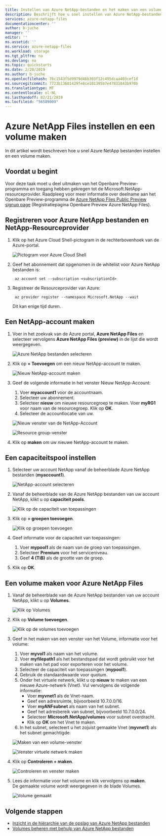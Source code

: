 ```yaml
---
title: Instellen van Azure NetApp-bestanden en het maken van een volume | Microsoft Docs
description: Beschrijft hoe u snel instellen van Azure NetApp-bestanden en het maken van een volume.
services: azure-netapp-files
documentationcenter: ''
author: b-juche
manager: ''
editor: ''
ms.assetid: ''
ms.service: azure-netapp-files
ms.workload: storage
ms.tgt_pltfrm: na
ms.devlang: na
ms.topic: quickstarts
ms.date: 2/20/2019
ms.author: b-juche
ms.openlocfilehash: 76c1543f5d9979d46b303f12c495dcaa403cef1d
ms.sourcegitcommit: 7723b13601429fe8ce101395b7e47831043b970b
ms.translationtype: MT
ms.contentlocale: nl-NL
ms.lasthandoff: 02/21/2019
ms.locfileid: "56589009"
---
```

# <a name="set-up-azure-netapp-files-and-create-a-volume"></a>Azure NetApp Files instellen en een volume maken 

In dit artikel wordt beschreven hoe u snel Azure NetApp bestanden instellen en een volume maken. 

## <a name="before-you-begin"></a>Voordat u begint 

Voor deze taak moet u deel uitmaken van het Openbare Preview-programma en toegang hebben gekregen tot de Microsoft.NetApp-resourceprovider. Raadpleeg voor meer informatie over deelname aan het Openbare Preview-programma de [Azure NetApp Files Public Preview signup page](https://aka.ms/nfspublicpreview) (Registratiepagina Openbare Preview Azure NetApp Files). 

## <a name="register-for-azure-netapp-files-and-netapp-resource-provider"></a>Registreren voor Azure NetApp bestanden en NetApp-Resourceprovider

1. Klik op het Azure Cloud Shell-pictogram in de rechterbovenhoek van de Azure-portal.

      ![Pictogram voor Azure Cloud Shell](../media/azure-netapp-files/azure-netapp-files-azure-cloud-shell.png)

2. Geef het abonnement dat opgenomen in de whitelist voor Azure NetApp bestanden is:
    
        az account set --subscription <subscriptionId>

3. Registreer de Resourceprovider van Azure: 
    
        az provider register --namespace Microsoft.NetApp --wait  

    Dit kan enige tijd duren.

## <a name="create-a-netapp-account"></a>Een NetApp-account maken

1. Voer in het zoekvak van de Azure portal, **Azure NetApp Files** en selecteer vervolgens **Azure NetApp Files (preview)** in de lijst die wordt weergegeven.

      ![Azure NetApp bestanden selecteren](../media/azure-netapp-files/azure-netapp-files-select-azure-netapp-files.png)

2. Klik op **+ Toevoegen** om een nieuw NetApp-account te maken.

     ![Nieuw NetApp-account maken](../media/azure-netapp-files/azure-netapp-files-create-new-netapp-account.png)

3. Geef de volgende informatie in het venster Nieuw NetApp-Account: 
    1. Voer **myaccount1** voor de accountnaam. 
    2. Selecteer uw abonnement.
    3. Selecteer **nieuw** om nieuwe resourcegroep te maken. Voer **myRG1** voor naam van de resourcegroep. Klik op **OK**. 
    4. Selecteer de accountlocatie van uw.  

    ![Nieuw venster van de NetApp-Account](../media/azure-netapp-files/azure-netapp-files-new-account-window.png)  

    ![Resource group-venster](../media/azure-netapp-files/azure-netapp-files-resource-group-window.png)

4. Klik op **maken** om uw nieuwe NetApp-account te maken.

## <a name="set-up-a-capacity-pool"></a>Een capaciteitspool instellen

1. Selecteer uw account NetApp vanaf de beheerblade Azure NetApp bestanden (**myaccount1**).

    ![NetApp-account selecteren](../media/azure-netapp-files/azure-netapp-files-select-netapp-account.png)  

2. Vanaf de beheerblade van de Azure NetApp bestanden van uw account NetApp, klikt u op **capaciteit pools**.

    ![Klik op de capaciteit van toepassingen](../media/azure-netapp-files/azure-netapp-files-click-capacity-pools.png)  

3. Klik op **+ groepen toevoegen**. 

    ![Klik op groepen toevoegen](../media/azure-netapp-files/azure-netapp-files-click-add-pools.png)  

4. Geef informatie voor de capaciteit van toepassingen: 
    1. Voer **mypool1** als de naam van de groep van toepassingen.
    2. Selecteer **Premium** voor het serviceniveau. 
    3. Geef **4 (TiB)** als de grootte van de groep. 

5. Klik op **OK**.

## <a name="create-a-volume-for-azure-netapp-files"></a>Een volume maken voor Azure NetApp Files

1. Vanaf de beheerblade van de Azure NetApp bestanden van uw account NetApp, klikt u op **Volumes**.

    ![Klik op Volumes](../media/azure-netapp-files/azure-netapp-files-click-volumes.png)  

2. Klik op **Volume toevoegen**.

    ![Klik op de volumes toevoegen](../media/azure-netapp-files/azure-netapp-files-click-add-volumes.png)  

3. Geef in het maken van een venster van het Volume, informatie voor het volume: 
    1. Voer **myvol1** als naam van het volume. 
    2. Voer **myfilepath1** als het bestandspad dat wordt gebruikt voor het maken van het pad voor exporteren voor het volume.
    3. Selecteer de capaciteit van toepassingen (**mypool1**).
    4. Gebruik de standaardwaarde voor quotum. 
    5. Onder het virtuele netwerk, klikt u op **nieuw** te maken van een nieuwe Azure-netwerk (Vnet).  Vul vervolgens de volgende informatie:
        * Voer **myvnet1** als de Vnet-naam.
        * Geef een adresruimte, bijvoorbeeld 10.7.0.0/16.
        * Voer **myANFsubnet** als naam van het subnet.
        * Geef het adresbereik van subnet, bijvoorbeeld 10.7.0.0/24.
        * Selecteer **Microsoft.NetApp/volumes** voor subnet overdracht.
        * Klik op **OK** om het Vnet te maken.
    6. In het subnet, selecteert u het zojuist gemaakte Vnet (**myvnet1**) als het subnet gemachtigde.

    ![Maken van een volume-venster](../media/azure-netapp-files/azure-netapp-files-create-volume-window.png)  

    ![Venster virtuele netwerk maken](../media/azure-netapp-files/azure-netapp-files-create-virtual-network-window.png)  

4. Klik op **Controleren + maken**.

    ![Controleren en venster maken](../media/azure-netapp-files/azure-netapp-files-review-and-create-window.png)  

5. Lees de informatie voor het volume en klik vervolgens op **maken**.  
    De gemaakte volume wordt weergegeven in de blade Volumes.

    ![Volume gemaakt](../media/azure-netapp-files/azure-netapp-files-create-volume-created.png)  

## <a name="next-steps"></a>Volgende stappen  

* [Inzicht in de hiërarchie van de opslag van Azure NetApp bestanden](azure-netapp-files-understand-storage-hierarchy.md)
* [Volumes beheren met behulp van Azure NetApp bestanden](azure-netapp-files-manage-volumes.md) 
